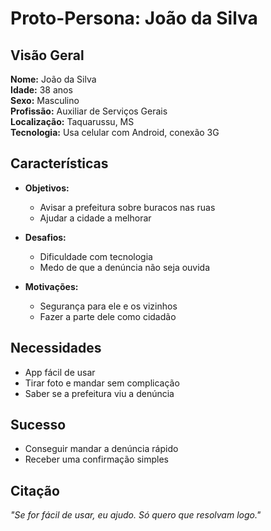 # Proto-Persona: João da Silva

## Visão Geral
**Nome:** João da Silva  
**Idade:** 38 anos  
**Sexo:** Masculino  
**Profissão:** Auxiliar de Serviços Gerais  
**Localização:** Taquarussu, MS  
**Tecnologia:** Usa celular com Android, conexão 3G

## Características
- **Objetivos:**  
  - Avisar a prefeitura sobre buracos nas ruas  
  - Ajudar a cidade a melhorar

- **Desafios:**  
  - Dificuldade com tecnologia  
  - Medo de que a denúncia não seja ouvida

- **Motivações:**  
  - Segurança para ele e os vizinhos  
  - Fazer a parte dele como cidadão

## Necessidades
- App fácil de usar  
- Tirar foto e mandar sem complicação  
- Saber se a prefeitura viu a denúncia

## Sucesso
- Conseguir mandar a denúncia rápido  
- Receber uma confirmação simples

## Citação
_"Se for fácil de usar, eu ajudo. Só quero que resolvam logo."_

